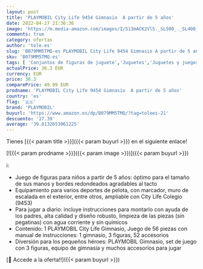 ```yaml
---
layout: post
title: 'PLAYMOBIL City Life 9454 Gimnasio  A partir de 5 años'
date: 2022-04-27 21:36:36
image: 'https://m.media-amazon.com/images/I/513mACK2VlS._SL500_._SL400_.jpg'
comments: true
category: ofertas
author: 'tole.es'
slug: 'B079MM5TMQ-es PLAYMOBIL City Life 9454 Gimnasio A partir de 5 años'
sku: 'B079MM5TMQ-es'
tags: [ 'Conjuntos de figuras de juguete','Juguetes','Juguetes y juegos','Muñecos y figuras','playmobil','🇪🇸', ]
actualPrice: 36.3 EUR
currency: EUR
price: 36.3
comparePrice: 49.99 EUR
prodname: 'PLAYMOBIL City Life 9454 Gimnasio  A partir de 5 años'
country: 'es'
flag: '🇪🇸'
brand: 'PLAYMOBIL'
buyurl: 'https://www.amazon.es/dp/B079MM5TMQ/?tag=tolees-21'
descuento: '27.39'
average: '39.8132653061225'
---
```


Tienes [{{< param title >}}]({{< param buyurl >}}) en el siguiente enlace!

[![{{< param prodname >}}]({{< param image >}})]({{< param buyurl >}})

ℹ️:

- Juego de figuras para niños a partir de 5 años: óptimo para el tamaño de sus manos y bordes redondeados agradables al tacto
- Equipamiento para varios deportes de pelota, con marcador, muro de escalada en el exterior, entre otros, ampliable con City Life Colegio (9453)
- Para jugar a diario: incluye instrucciones para montarlo con ayuda de los padres, alta calidad y diseño robusto, limpieza de las piezas (sin pegatinas) con agua corriente y sin químicos
- Contenido: 1 PLAYMOBIL City Life Gimnasio, Juego de 56 piezas con manual de instrucciones: 1 gimnasio, 3 figuras, 52 accesorios
- Diversión para los pequeños héroes: PLAYMOBIL Gimnasio, set de juego con 3 figuras, equipo de gimnasia y muchos accesorios para jugar

[🛒 Accede a la oferta!!]({{< param buyurl >}})
